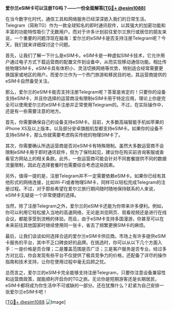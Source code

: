 **爱尔兰eSIM卡可以注册TG吗？——一份全面解答[[TG💪+ @esim1088](https://t.me/s/esim1088)]**

在当今数字化时代，通信工具和网络服务已经深深嵌入我们的日常生活。Telegram（简称TG）作为一款全球知名的即时通讯软件，以其强大的加密功能和丰富的功能特性吸引了无数用户。而对于许多计划前往爱尔兰旅行或居住的朋友来说，一个重要的问题浮现在脑海：爱尔兰的eSIM卡是否支持注册Telegram呢？今天，我们就来详细探讨这个问题。

首先，让我们了解一下什么是eSIM卡。eSIM卡是一种虚拟SIM卡技术，它允许用户通过电子方式下载运营商的配置文件到设备中，从而实现移动通信功能。相比传统物理SIM卡，eSIM卡具有体积小、灵活切换网络等优势，特别适合经常需要更换国家或地区的用户。而爱尔兰作为一个热门旅游和移民目的地，其运营商提供的eSIM卡自然备受关注。

那么，爱尔兰的eSIM卡能否支持注册Telegram呢？答案是肯定的！只要你的设备支持eSIM卡，并且你选择的运营商没有限制eSIM卡用于特定应用，理论上你是完全可以使用爱尔兰的eSIM卡注册并正常使用Telegram的。不过，在实际操作中，还是有一些需要注意的地方。

首先，你需要确保自己的设备支持eSIM卡。目前，大多数高端智能手机如苹果的iPhone XS及以上版本，以及部分安卓旗舰机型都支持eSIM卡。如果你的设备不支持eSIM卡，那么你就需要考虑购买传统的物理SIM卡了。

其次，你需要确认所选运营商是否对eSIM卡有特殊限制。虽然大多数运营商不会限制eSIM卡用于即时通讯软件，但为了保险起见，建议你在购买前咨询客服或查看官方网站上的相关条款。此外，一些运营商可能会针对不同套餐提供不同的数据流量限制，因此在选择套餐时也需要综合考虑这些因素。

另外，值得一提的是，注册Telegram并不一定需要依赖eSIM卡。如果你已经有其他形式的网络连接，比如Wi-Fi或者物理SIM卡，同样可以轻松完成Telegram的注册过程。不过，对于那些希望在爱尔兰旅行期间随时随地保持联系的人来说，eSIM卡无疑是一个非常便捷的选择。

当然，除了注册Telegram之外，爱尔兰的eSIM卡还能为你带来许多便利。例如，你可以利用它轻松接入当地的高速网络，无论是浏览网页、观看视频还是进行在线会议，都能享受到流畅的体验。而且，由于eSIM卡支持多国漫游，你甚至可以在未来前往其他国家时继续使用同一张卡，省去了频繁更换SIM卡的麻烦。

最后，让我们谈谈如何选择合适的爱尔兰eSIM卡供应商。市场上有许多提供eSIM卡服务的平台，其中不乏口碑良好的品牌。在挑选时，你可以从以下几个方面入手：一是价格是否合理；二是覆盖范围是否广泛；三是客户服务是否专业。经过多方对比后，你会发现有些平台不仅提供了极具竞争力的价格，还配备了详尽的操作指南和技术支持，让你在使用过程中毫无后顾之忧。

总而言之，爱尔兰的eSIM卡完全能够支持注册Telegram，只要你注意设备兼容性和运营商政策，就能顺利开启你的TG之旅。无论你是短期游客还是长期居民，eSIM卡都将成为你生活中不可或缺的一部分。还在犹豫什么？赶紧为自己安排一张爱尔兰eSIM卡吧！

[[TG💪+ @esim1088](https://t.me/s/esim1088) ![Image](https://i.postimg.cc/4NQfJmqS/Snipaste-2025-05-13-00-14-12.png)]
